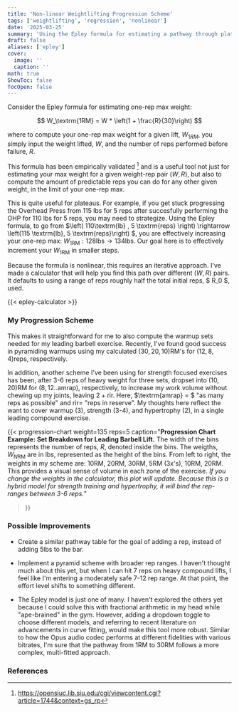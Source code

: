 ```yaml
---
title: 'Non-linear Weightlifting Progression Scheme'
tags: ['weightlifting', 'regression', 'nonlinear']
date: '2025-03-25'
summary: 'Using the Epley formula for estimating a pathway through plateaus'
draft: false
aliases: ['epley']
cover:
  image: '' 
  caption: ''  
math: true
ShowToc: false
TocOpen: false
---
```


Consider the Epley formula for estimating one-rep max weight:

$$
W_\textrm{1RM} = W * \left(1 + \frac{R}{30}\right)
$$

where to compute your one-rep max weight for a given lift, $W_{1RM}$, you simply input the weight lifted, $W$, and the number of reps performed before failure, $R$.

This formula has been empirically validated [^1] and is a useful tool not just for estimating your max weight for a given weight-rep pair $\left(W, R\right)$, but also to compute the amount of predictable reps you can do for any other given weight, in the limit of your one-rep max.

This is quite useful for plateaus.  For example, if you get stuck progressing the Overhead Press from 115 lbs for 5 reps after succesfully performing the OHP for 110 lbs for 5 reps, you may need to strategize.  Using the Epley formula, to go from $\left( 110\textrm{lb} , 5 \textrm{reps} \right)  \rightarrow \left(115 \textrm{lb}, 5 \textrm{reps}\right)  $, you are effectively increasing your one-rep max: $W_\textrm{1RM}: 128 \textrm{lbs} \rightarrow 134 \textrm{lbs}$.  Our goal here is to effectively increment your $W_\textrm{1RM}$ in smaller steps. 

Because the formula is nonlinear, this requires an iterative approach.  I've made a calculator that will help you find this path over different $\left(W, R\right)$ pairs.  It defaults to using a range of reps roughly half the total initial reps, $ R_0 $, used.

{{< epley-calculator >}}

### My Progression Scheme

This makes it straightforward for me to also compute the warmup sets needed for my leading barbell exercise.  Recently, I've found good success in pyramiding warmups using my calculated $\left(30, 20, 10\right)\textrm{RM}$'s for $\left( 12, 8, 4 \right) \textrm{reps}$, respectively.  

In addition, another scheme I've been using for strength focused exercises has been, after 3-6 reps of heavy weight for three sets, dropset into $\left(10,20\right)\textrm{RM}$ for $\left(8, 12..\textrm{amrap}\right)$, respectively, to increase my work volume without chewing up my joints, leaving $2+ \textrm{rir}$.  Here, $\textrm{amrap} = $ "as many reps as possible" and $\textrm{rir} =$ "reps in reserve".  My thoughts here reflect the want to cover warmup (3), strength (3-4), and hypertrophy (2), in a single leading compound exercise.

{{< progression-chart weight=135 
                      reps=5 
                      caption="<b>Progression Chart Example: Set Breakdown for Leading Barbell Lift.</b> The width of the bins represents the number of reps, $R$, denoted inside the bins. The weigths, $W_{N\textrm{RM}}$ are in lbs, represented as the height of the bins.  From left to right, the weights in my scheme are: 10RM, 20RM, 30RM, 5RM  (3x's), 10RM, 20RM.  This provides a visual sense of volume in each zone of the exercise. <i> If you change the weights in the calculator, this plot will update.  Because this is a hybrid model for strength training and hypertrophy, it will bind the rep-ranges between 3-6 reps.</i>"
>}}

### Possible Improvements

* Create a similar pathway table for the goal of adding a rep, instead of adding $5 \textrm{lbs}$ to the bar.

* Implement a pyramid scheme with broader rep ranges. I haven't thought much about this yet, but when I can hit 7 reps on heavy compound lifts, I feel like I'm entering a moderately safe 7-12 rep range. At that point, the effort level shifts to something different.

* The Epley model is just one of many. I haven't explored the others yet because I could solve this with fractional arithmetic in my head while "ape-brained" in the gym. However, adding a dropdown toggle to choose different models, and referring to recent literature on advancements in curve fitting, would make this tool more robust. Similar to how the Opus audio codec performs at different fidelities with various bitrates, I'm sure that the pathway from 1RM to 30RM follows a more complex, multi-fitted approach.

### References

[^1]: https://opensiuc.lib.siu.edu/cgi/viewcontent.cgi?article=1744&context=gs_rp
